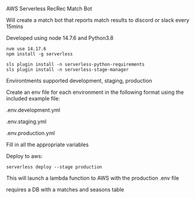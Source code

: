 AWS Serverless RecRec Match Bot

Will create a match bot that reports match results to discord or slack every 15mins

Developed using node 14.7.6 and Python3.8

```
nvm use 14.17.6
npm install -g serverless

sls plugin install -n serverless-python-requirements
sls plugin install -n serverless-stage-manager
```

Environtments supported development, staging, production

Create an env file for each environment in the following format using the included example file:

.env.development.yml

.env.staging.yml

.env.production.yml

Fill in all the appropriate variables

Deploy to aws:

```serverless deploy --stage production```

This will launch a lambda function to AWS with the production .env file


requires a DB with a matches and seasons table
